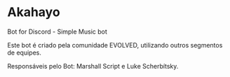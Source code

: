 # Akahayo
Bot for Discord - Simple Music bot

Este bot é criado pela comunidade EVOLVED, utilizando outros segmentos de equipes.

Responsáveis pelo Bot: Marshall Script e Luke Scherbítsky.
